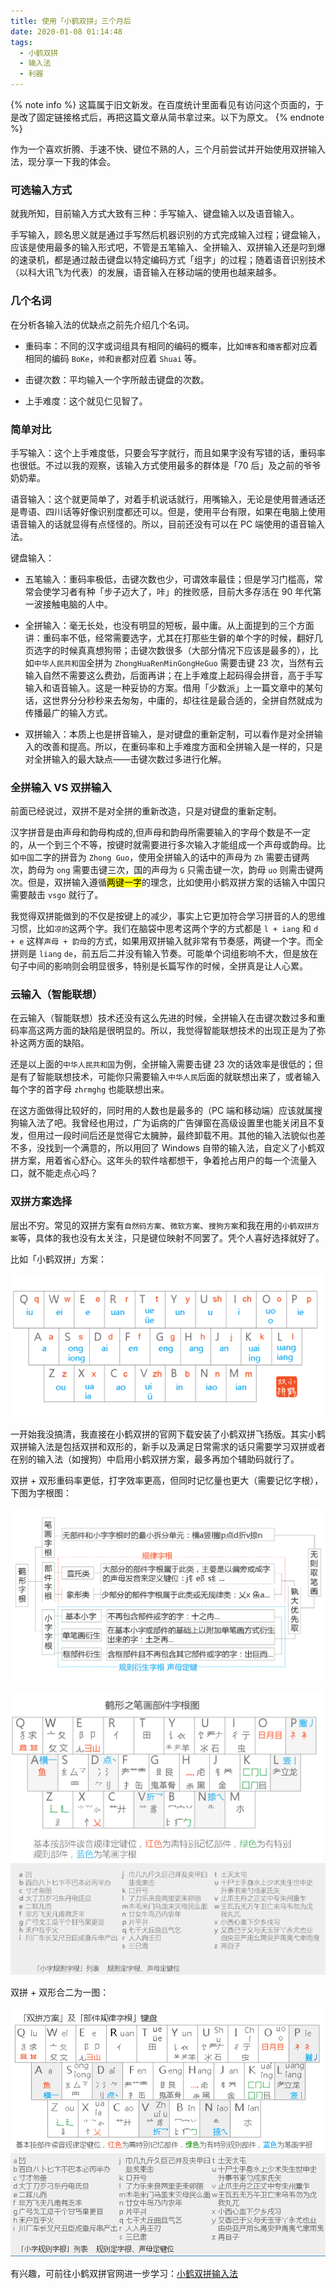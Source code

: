 ```yaml
---
title: 使用「小鹤双拼」三个月后
date: 2020-01-08 01:14:48
tags:
  - 小鹤双拼
  - 输入法
  - 利器
---
```


{% note info %}
这篇属于旧文新发。在百度统计里面看见有访问这个页面的，于是改了固定链接格式后，再把这篇文章从简书拿过来。以下为原文。
{% endnote %}

作为一个喜欢折腾、手速不快、键位不熟的人，三个月前尝试并开始使用双拼输入法，现分享一下我的体会。

<!-- more -->

### 可选输入方式

就我所知，目前输入方式大致有三种：手写输入、键盘输入以及语音输入。

手写输入，顾名思义就是通过手写然后机器识别的方式完成输入过程；键盘输入，应该是使用最多的输入形式吧，不管是五笔输入、全拼输入、双拼输入还是叼到爆的速录机，都是通过敲击键盘以特定编码方式「组字」的过程；随着语音识别技术（以科大讯飞为代表）的发展，语音输入在移动端的使用也越来越多。

### 几个名词

在分析各输入法的优缺点之前先介绍几个名词。

- 重码率：不同的汉字或词组具有相同的编码的概率，比如`博客`和`播客`都对应着相同的编码 `BoKe`，`帅`和`衰`都对应着 `Shuai` 等。

- 击键次数：平均输入一个字所敲击键盘的次数。

- 上手难度：这个就见仁见智了。

### 简单对比

手写输入：这个上手难度低，只要会写字就行，而且如果字没有写错的话，重码率也很低。不过以我的观察，该输入方式使用最多的群体是「70 后」及之前的爷爷奶奶辈。

语音输入：这个就更简单了，对着手机说话就行，用嘴输入，无论是使用普通话还是粤语、四川话等好像识别度都还可以。但是，使用平台有限，如果在电脑上使用语音输入的话就显得有点怪怪的。所以，目前还没有可以在 PC 端使用的语音输入法。

键盘输入：

- 五笔输入：重码率极低，击键次数也少，可谓效率最佳；但是学习门槛高，常常会使学习者有种「步子迈大了，咔」的挫败感，目前大多存活在 90 年代第一波接触电脑的人中。

- 全拼输入：毫无长处，也没有明显的短板，最中庸。从上面提到的三个方面讲：重码率不低，经常需要选字，尤其在打那些生僻的单个字的时候，翻好几页选字的时候真真想狗带；击键次数很多（大部分情况下应该是最多的），比如`中华人民共和国`全拼为 `ZhongHuaRenMinGongHeGuo` 需要击键 23 次，当然有云输入自然不需要这么费劲，后面再讲；在上手难度上起码得会拼音，高于手写输入和语音输入。这是一种妥协的方案。借用「少数派」上一篇文章中的某句话，这世界分分秒秒来去匆匆，中庸的，却往往是最合适的，全拼自然就成为传播最广的输入方式。

- 双拼输入：本质上也是拼音输入，是对键盘的重新定制，可以看作是对全拼输入的改善和提高。所以，在重码率和上手难度方面和全拼输入是一样的，只是对全拼输入的最大缺点——击键次数过多进行化解。

### 全拼输入 VS 双拼输入

前面已经说过，双拼不是对全拼的重新改造，只是对键盘的重新定制。

汉字拼音是由声母和韵母构成的,但声母和韵母所需要输入的字母个数是不一定的，从一个到三个不等，按键时就需要进行多次输入才能组成一个声母或韵母。比如`中国`二字的拼音为 `Zhong Guo`，使用全拼输入的话中的声母为 `Zh` 需要击键两次，韵母为 `ong` 需要击键三次，国的声母为 `G` 只需击键一次，韵母 `uo` 则需击键两次。但是，双拼输入遵循<mark>两键一字</mark>的理念，比如使用小鹤双拼方案的话输入中国只需要敲击 `vsgo` 就行了。

我觉得双拼能做到的不仅是按键上的减少，事实上它更加符合学习拼音的人的思维习惯，比如`凉的`这两个字。我们在脑袋中思考这两个字的方式都是 `l + iang` 和 `d + e` 这样`声母 + 韵母`的方式，如果用双拼输入就非常有节奏感，两键一个字。而全拼则是 `liang` `de`，前五后二并没有输入节奏。可能单个词组影响不大，但是放在句子中间的影响则会明显很多，特别是长篇写作的时候，全拼真是让人心累。

### 云输入（智能联想）

在云输入（智能联想）技术还没有这么先进的时候，全拼输入在击键次数过多和重码率高这两方面的缺陷是很明显的。所以，我觉得智能联想技术的出现正是为了弥补这两方面的缺陷。

还是以上面的`中华人民共和国`为例，全拼输入需要击键 23 次的话效率是很低的；但是有了智能联想技术，可能你只需要输入`中华人民`后面的就联想出来了，或者输入每个字的首字母 `zhrmghg` 也能联想出来。

在这方面做得比较好的，同时用的人数也是最多的（PC 端和移动端）应该就属搜狗输入法了吧。我曾经也用过，广为诟病的广告弹窗在高级设置里也能关闭且不复发，但用过一段时间后还是觉得它太臃肿，最终卸载不用。其他的输入法貌似也差不多，没找到一个满意的，所以用回了 Windows 自带的输入法，自定义了小鹤双拼方案，用着省心舒心。这年头的软件啥都想干，争着抢占用户的每一个流量入口，就不能走点心吗？

### 双拼方案选择

层出不穷。常见的双拼方案有`自然码方案`、`微软方案`、`搜狗方案`和我在用的`小鹤双拼方案`等，具体的我也没有太关注，只是键位映射不同罢了。凭个人喜好选择就好了。

比如「小鹤双拼」方案：

![xnheulpb](/images/2001/xnheulpb.png)

一开始我没搞清，我直接在小鹤双拼的官网下载安装了小鹤双拼飞扬版。其实小鹤双拼输入法是包括双拼和双形的，新手以及满足日常需求的话只需要学习双拼或者在别的输入法（如搜狗）中启用小鹤双拼方案，最多再加个辅助码就行了。

双拼 + 双形重码率更低，打字效率更高，但同时记忆量也更大（需要记忆字根），下图为字根图：

![zigf](/images/2001/zigf.png)

![zigftu](/images/2001/zigftu.png)

双拼 + 双形合二为一图：

![zigfzixk](/images/2001/zigfzixk.png)

有兴趣，可前往小鹤双拼官网进一步学习：[小鹤双拼输入法](https://flypy.com/index.html)
